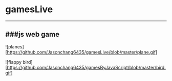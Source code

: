 # gamesLive
-----------
###js web game  
-----------
![planes][https://github.com/Jasonchang6435/gamesLive/blob/master/plane.gif]   

![flappy bird][https://github.com/Jasonchang6435/gamesByJavaScript/blob/master/bird.gif]

